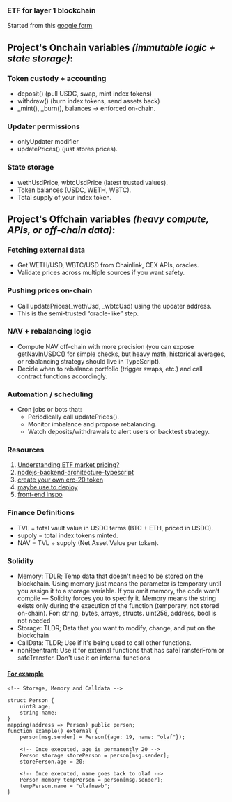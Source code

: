 ### ETF for layer 1 blockchain

Started from this [google form](https://docs.google.com/forms/d/e/1FAIpQLSf_AMuiV8nQ_Yi4Ey1Eq30l8RTE0yswDkhbJPOwdB_x8ziTfg/viewform?usp=header)

## Project's Onchain variables _(immutable logic + state storage)_:
### Token custody + accounting
- deposit() (pull USDC, swap, mint index tokens)
- withdraw() (burn index tokens, send assets back)
- _mint(), _burn(), balances → enforced on-chain.
### Updater permissions
- onlyUpdater modifier
- updatePrices() (just stores prices).
### State storage
- wethUsdPrice, wbtcUsdPrice (latest trusted values).
- Token balances (USDC, WETH, WBTC).
- Total supply of your index token.

## Project's Offchain variables _(heavy compute, APIs, or off-chain data)_:
### Fetching external data
- Get WETH/USD, WBTC/USD from Chainlink, CEX APIs, oracles.
- Validate prices across multiple sources if you want safety.
### Pushing prices on-chain
- Call updatePrices(_wethUsd, _wbtcUsd) using the updater address.
- This is the semi-trusted “oracle-like” step.
### NAV + rebalancing logic
- Compute NAV off-chain with more precision (you can expose getNavInUSDC() for simple checks, but heavy math, historical averages, or rebalancing strategy should live in TypeScript).
- Decide when to rebalance portfolio (trigger swaps, etc.) and call contract functions accordingly.
### Automation / scheduling
- Cron jobs or bots that:
    - Periodically call updatePrices().
    - Monitor imbalance and propose rebalancing.
    - Watch deposits/withdrawals to alert users or backtest strategy.

### Resources
1. [Understanding ETF market pricing?](https://www.reddit.com/r/Bogleheads/comments/1g1i120/why_is_marketcapweighting_an_index_fund_the/)
2. [nodejs-backend-architecture-typescript](https://github.com/fifocode/nodejs-backend-architecture-typescript)
3. [create your own erc-20 token](https://youtu.be/-KXNB5fl6II?si=FLhakdfp5ProPQYv)
4. [maybe use to deploy](https://fly.io/)
5. [front-end inspo](https://www.vaneck.com/us/en/investments/onchain-economy-etf-node/overview/)

### Finance Definitions
- TVL = total vault value in USDC terms (BTC + ETH, priced in USDC).
- supply = total index tokens minted.
- NAV = TVL ÷ supply (Net Asset Value per token).

### Solidity
- Memory: TDLR; Temp data that doesn't need to be stored on the blockchain. Using memory just means the parameter is temporary until you assign it to a storage variable. If you omit memory, the code won’t compile — Solidity forces you to specify it. Memory means the string exists only during the execution of the function (temporary, not stored on-chain). For: string, bytes, arrays, structs. uint256, address, bool is not needed
- Storage: TLDR; Data that you want to modify, change, and put on the blockchain
- CallData: TLDR; Use if it's being used to call other functions.
- nonReentrant: Use it for external functions that has safeTransferFrom or safeTransfer. Don't use it on internal functions

#### [For example](https://youtu.be/wOCIhzAuhgs?si=uZwtvAF8aISHC0BW)
```solidity
<!-- Storage, Memory and Calldata -->

struct Person {
    uint8 age;
    string name;
}
mapping(address => Person) public person;
function example() external {
    person[msg.sender] = Person({age: 19, name: "olaf"});

    <!-- Once executed, age is permanently 20 -->
    Person storage storePerson = person[msg.sender];
    storePerson.age = 20;

    <!-- Once executed, name goes back to olaf -->
    Person memory tempPerson = person[msg.sender];
    tempPerson.name = "olafnewb";
} 
